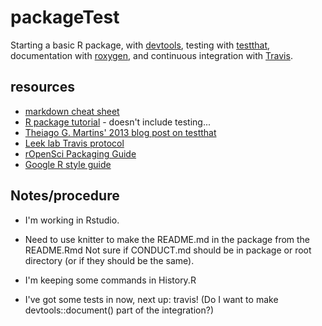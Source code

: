 # packageTest 
Starting a basic R package, with [devtools](https://cran.r-project.org/web/packages/devtools/index.html), testing with [testthat](https://cran.r-project.org/web/packages/testthat/index.html), documentation with [roxygen](https://cran.r-project.org/web/packages/roxygen2/index.html), and continuous integration with [Travis](https://travis-ci.org/).

## resources 
* [markdown cheat sheet](https://guides.github.com/pdfs/markdown-cheatsheet-online.pdf) 
* [R package tutorial](http://tinyheero.github.io/jekyll/update/2015/07/26/making-your-first-R-package.html) - doesn't include testing...
* [Theiago G. Martins' 2013 blog post on testthat](https://tgmstat.wordpress.com/2013/06/26/devtools-and-testthat-r-packages/)
* [Leek lab Travis protocol](http://jtleek.com/protocols/travis_bioc_devel/#) 
* [rOpenSci Packaging Guide](https://github.com/ropensci/packaging_guide)
* [Google R style guide](https://google.github.io/styleguide/Rguide.xml)

## Notes/procedure 
* I'm working in Rstudio.
* Need to use knitter to make the README.md in the package from the README.Rmd Not
sure if CONDUCT.md should be in package or root directory (or if they should be
the same).
* I'm keeping some commands in History.R

* I've got some tests in now, next up: travis! (Do I want to make devtools::document() part of the integration?)